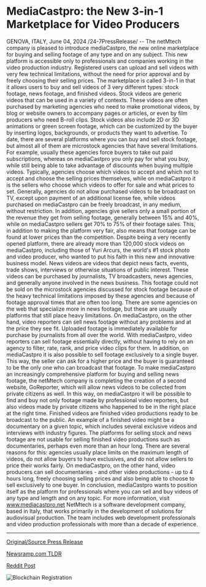 # MediaCastpro: the New 3-in-1 Marketplace for Video Producers

GENOVA, ITALY, June 04, 2024 /24-7PressRelease/ -- The netMtech company is pleased to introduce mediaCastpro, the new online marketplace for buying and selling footage of any type and on any subject. This new platform is accessible only to professionals and companies working in the video production industry. Registered users can upload and sell videos with very few technical limitations, without the need for prior approval and by freely choosing their selling prices.  The marketplace is called 3-in-1 in that it allows users to buy and sell videos of 3 very different types: stock footage, news footage, and finished videos.  Stock videos are generic videos that can be used in a variety of contexts. These videos are often purchased by marketing agencies who need to make promotional videos, by blog or website owners to accompany pages or articles, or even by film producers who need B-roll clips. Stock videos also include 2D or 3D animations or green screen footage, which can be customized by the buyer by inserting logos, backgrounds, or products they want to advertise. To date, there are several platforms where you can buy and sell stock footage, but almost all of them are microstock agencies that have several limitations. For example, usually these agencies force buyers to take out paid subscriptions, whereas on mediaCastpro you only pay for what you buy, while still being able to take advantage of discounts when buying multiple videos. Typically, agencies choose which videos to accept and which not to accept and choose the selling prices themselves, while on mediaCastpro it is the sellers who choose which videos to offer for sale and what prices to set. Generally, agencies do not allow purchased videos to be broadcast on TV, except upon payment of an additional license fee, while videos purchased on mediaCastpro can be freely broadcast, in any medium, without restriction. In addition, agencies give sellers only a small portion of the revenue they get from selling footage, generally between 15% and 40%, while on mediaCastpro sellers get 70% to 75% of their footage sales. This, in addition to making the platform very fair, also means that footage can be found at lower prices than the competition. Despite being a very recently opened platform, there are already more than 120,000 stock videos on mediaCastpro, including those of Yuri Arcurs, the world's #1 stock photo and video producer, who wanted to put his faith in this new and innovative business model.  News videos are videos that depict news facts, events, trade shows, interviews or otherwise situations of public interest. These videos can be purchased by journalists, TV broadcasters, news agencies, and generally anyone involved in the news business. This footage could not be sold on the microstock agencies discussed for stock footage because of the heavy technical limitations imposed by these agencies and because of footage approval times that are often too long. There are some agencies on the web that specialize more in news footage, but these are usually platforms that still place heavy limitations. On mediaCastpro, on the other hand, video reporters can sell news footage without any problems and at the price they see fit. Uploaded footage is immediately available for purchase by journalists from all over the world. With mediaCastpro, video reporters can sell footage essentially directly, without having to rely on an agency to filter, rate, rank, and price video clips for them. In addition, on mediaCastpro it is also possible to sell footage exclusively to a single buyer. This way, the seller can ask for a higher price and the buyer is guaranteed to be the only one who can broadcast that footage. To make mediaCastpro an increasingly comprehensive platform for buying and selling news footage, the netMtech company is completing the creation of a second website, GoReporter, which will allow news videos to be collected from private citizens as well. In this way, on mediaCastpro it will be possible to find and buy not only footage made by professional video reporters, but also videos made by private citizens who happened to be in the right place at the right time.  Finished videos are finished video productions ready to be broadcast to the public. An example of a finished video might be a documentary on a given topic, which includes several exclusive videos and interviews with industry figures. The platforms for selling stock and news footage are not usable for selling finished video productions such as documentaries, perhaps even more than an hour long. There are several reasons for this: agencies usually place limits on the maximum length of videos, do not allow buyers to have exclusives, and do not allow sellers to price their works fairly. On mediaCastpro, on the other hand, video producers can sell documentaries - and other video productions - up to 4 hours long, freely choosing selling prices and also being able to choose to sell exclusively to one buyer.  In conclusion, mediaCastpro wants to position itself as the platform for professionals where you can sell and buy videos of any type and length and on any topic.  For more information, visit www.mediacastpro.net  NetMtech is a software development company, based in Italy, that works primarily in the development of solutions for audiovisual production. The team includes web development professionals and video production professionals with more than a decade of experience. 

---

[Original/Source Press Release](https://www.24-7pressrelease.com/press-release/511396/mediacastpro-the-new-3-in-1-marketplace-for-video-producers)
                    

[Newsramp.com TLDR](None) 



[Reddit Post](https://www.reddit.com/r/Business_NewsRamp/comments/1d7r7y0/netmtech_launches_mediacastpro_a_new_online/) 



![Blockchain Registration](https://cdn.newsramp.app/24-7PressRelease/qrcode/246/4/mossw6oD.webp)